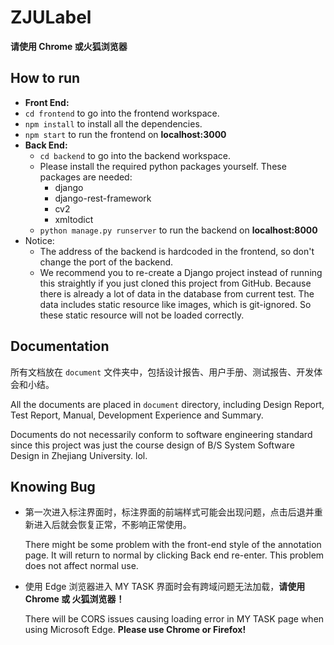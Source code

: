 # ZJULabel

**请使用 Chrome 或火狐浏览器**

## How to run

*  **Front End:**
  * `cd frontend` to go into the frontend workspace.
  * `npm install` to install all the dependencies. 
  * `npm start` to run the frontend on **localhost:3000**
* **Back End:**
  * `cd backend` to go into the backend workspace.
  * Please install the required python packages yourself. These packages are needed:
    * django
    * django-rest-framework
    * cv2
    * xmltodict
  * `python manage.py runserver` to run the backend on **localhost:8000**
* Notice: 
  * The address of the backend is hardcoded in the frontend, so don't change the port of the backend.
  * We recommend you to re-create a Django project instead of running this straightly if you just cloned this project from GitHub. Because there is already a lot of data in the database from current test. The data includes static resource like images, which is git-ignored. So these static resource will not be loaded correctly.

## Documentation

所有文档放在 `document` 文件夹中，包括设计报告、用户手册、测试报告、开发体会和小结。

All the documents are placed in `document` directory, including Design Report, Test Report, Manual, Development Experience and Summary.

Documents do not necessarily conform to software engineering standard since this project was just the course design of B/S System Software Design in Zhejiang University. lol.



## Knowing Bug

* 第一次进入标注界面时，标注界面的前端样式可能会出现问题，点击后退并重新进入后就会恢复正常，不影响正常使用。

  There might be some problem with the front-end style of the annotation page. It will return to normal by clicking Back end re-enter. This problem does not affect normal use.
  
* 使用 Edge 浏览器进入 MY TASK 界面时会有跨域问题无法加载，**请使用 Chrome 或 火狐浏览器！**

  There will be CORS issues causing loading error in MY TASK page when using Microsoft Edge. **Please use Chrome or Firefox!**

